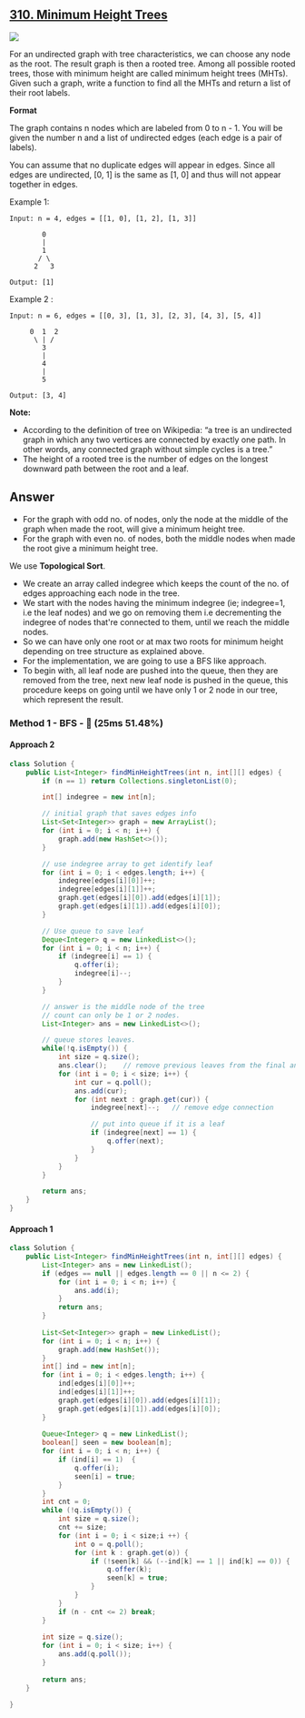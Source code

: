## [310. Minimum Height Trees](https://leetcode.com/problems/minimum-height-trees/)

![](https://github.com/weltond/DataStructure/blob/master/medium.PNG)

For an undirected graph with tree characteristics, we can choose any node as the root. The result graph is then a rooted tree. Among all possible rooted trees, those with minimum height are called minimum height trees (MHTs). Given such a graph, write a function to find all the MHTs and return a list of their root labels.

**Format**

The graph contains n nodes which are labeled from 0 to n - 1. You will be given the number n and a list of undirected edges (each edge is a pair of labels).

You can assume that no duplicate edges will appear in edges. Since all edges are undirected, [0, 1] is the same as [1, 0] and thus will not appear together in edges.

Example 1:

```
Input: n = 4, edges = [[1, 0], [1, 2], [1, 3]]

        0
        |
        1
       / \
      2   3 

Output: [1]
```

Example 2 :

```
Input: n = 6, edges = [[0, 3], [1, 3], [2, 3], [4, 3], [5, 4]]

     0  1  2
      \ | /
        3
        |
        4
        |
        5 

Output: [3, 4]
```

**Note:**

- According to the definition of tree on Wikipedia: “a tree is an undirected graph in which any two vertices are connected by exactly one path. In other words, any connected graph without simple cycles is a tree.”
- The height of a rooted tree is the number of edges on the longest downward path between the root and a leaf.

## Answer
- For the graph with odd no. of nodes, only the node at the middle of the graph when made the root, will give a minimum height tree.
- For the graph with even no. of nodes, both the middle nodes when made the root give a minimum height tree.

We use **Topological Sort**.

- We create an array called indegree which keeps the count of the no. of edges approaching each node in the tree.
- We start with the nodes having the minimum indegree (ie; indegree=1, i.e the leaf nodes) and we go on removing them i.e decrementing the indegree of nodes that're connected to them, until we reach the middle nodes.
- So we can have only one root or at max two roots for minimum height depending on tree structure as explained above.
- For the implementation, we are going to use a BFS like approach.
- To begin with, all leaf node are pushed into the queue, then they are removed from the tree, next new leaf node is pushed in the queue, this procedure keeps on going until we have only 1 or 2 node in our tree, which represent the result.

### Method 1 - BFS - 🐰 (25ms 51.48%)
#### Approach 2
```java
class Solution {
    public List<Integer> findMinHeightTrees(int n, int[][] edges) {
        if (n == 1) return Collections.singletonList(0);

        int[] indegree = new int[n];

        // initial graph that saves edges info
        List<Set<Integer>> graph = new ArrayList();
        for (int i = 0; i < n; i++) {
            graph.add(new HashSet<>());
        }

        // use indegree array to get identify leaf
        for (int i = 0; i < edges.length; i++) {
            indegree[edges[i][0]]++;
            indegree[edges[i][1]]++;
            graph.get(edges[i][0]).add(edges[i][1]);
            graph.get(edges[i][1]).add(edges[i][0]);
        }

        // Use queue to save leaf
        Deque<Integer> q = new LinkedList<>();
        for (int i = 0; i < n; i++) {
            if (indegree[i] == 1) {
                q.offer(i);
                indegree[i]--;
            }
        }

        // answer is the middle node of the tree
        // count can only be 1 or 2 nodes.
        List<Integer> ans = new LinkedList<>();

        // queue stores leaves.
        while(!q.isEmpty()) {
            int size = q.size();
            ans.clear();    // remove previous leaves from the final answer.
            for (int i = 0; i < size; i++) {
                int cur = q.poll();
                ans.add(cur);
                for (int next : graph.get(cur)) {
                    indegree[next]--;   // remove edge connection

                    // put into queue if it is a leaf
                    if (indegree[next] == 1) {
                        q.offer(next);
                    }
                }
            }
        }

        return ans;
    }
}
```
#### Approach 1
```java
class Solution {
    public List<Integer> findMinHeightTrees(int n, int[][] edges) {
        List<Integer> ans = new LinkedList();
        if (edges == null || edges.length == 0 || n <= 2) {
            for (int i = 0; i < n; i++) {
                ans.add(i);
            }
            return ans;
        }
        
        List<Set<Integer>> graph = new LinkedList();
        for (int i = 0; i < n; i++) {
            graph.add(new HashSet());
        }
        int[] ind = new int[n];
        for (int i = 0; i < edges.length; i++) {
            ind[edges[i][0]]++;
            ind[edges[i][1]]++;
            graph.get(edges[i][0]).add(edges[i][1]);
            graph.get(edges[i][1]).add(edges[i][0]);
        }
        
        Queue<Integer> q = new LinkedList();
        boolean[] seen = new boolean[n];
        for (int i = 0; i < n; i++) {
            if (ind[i] == 1)  {
                q.offer(i);
                seen[i] = true;
            }
        }
        int cnt = 0;
        while (!q.isEmpty()) {
            int size = q.size();
            cnt += size;
            for (int i = 0; i < size;i ++) {
                int o = q.poll();
                for (int k : graph.get(o)) {
                    if (!seen[k] && (--ind[k] == 1 || ind[k] == 0)) {
                        q.offer(k);
                        seen[k] = true;
                    }
                }
            }
            if (n - cnt <= 2) break;
        }
        
        int size = q.size();
        for (int i = 0; i < size; i++) {
            ans.add(q.poll());
        }
        
        return ans;
    }
    
}
```
